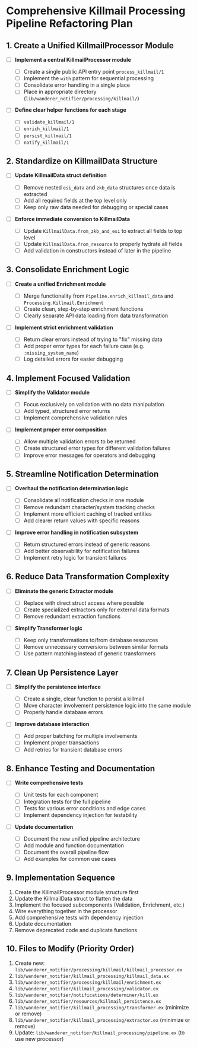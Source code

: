 # Comprehensive Killmail Processing Pipeline Refactoring Plan

## 1. Create a Unified KillmailProcessor Module

- [ ] **Implement a central KillmailProcessor module**

  - [ ] Create a single public API entry point `process_killmail/1`
  - [ ] Implement the `with` pattern for sequential processing
  - [ ] Consolidate error handling in a single place
  - [ ] Place in appropriate directory (`lib/wanderer_notifier/processing/killmail/`)

- [ ] **Define clear helper functions for each stage**
  - [ ] `validate_killmail/1`
  - [ ] `enrich_killmail/1`
  - [ ] `persist_killmail/1`
  - [ ] `notify_killmail/1`

## 2. Standardize on KillmailData Structure

- [ ] **Update KillmailData struct definition**

  - [ ] Remove nested `esi_data` and `zkb_data` structures once data is extracted
  - [ ] Add all required fields at the top level only
  - [ ] Keep only raw data needed for debugging or special cases

- [ ] **Enforce immediate conversion to KillmailData**
  - [ ] Update `KillmailData.from_zkb_and_esi` to extract all fields to top level
  - [ ] Update `KillmailData.from_resource` to properly hydrate all fields
  - [ ] Add validation in constructors instead of later in the pipeline

## 3. Consolidate Enrichment Logic

- [ ] **Create a unified Enrichment module**

  - [ ] Merge functionality from `Pipeline.enrich_killmail_data` and `Processing.Killmail.Enrichment`
  - [ ] Create clean, step-by-step enrichment functions
  - [ ] Clearly separate API data loading from data transformation

- [ ] **Implement strict enrichment validation**
  - [ ] Return clear errors instead of trying to "fix" missing data
  - [ ] Add proper error types for each failure case (e.g. `:missing_system_name`)
  - [ ] Log detailed errors for easier debugging

## 4. Implement Focused Validation

- [ ] **Simplify the Validator module**

  - [ ] Focus exclusively on validation with no data manipulation
  - [ ] Add typed, structured error returns
  - [ ] Implement comprehensive validation rules

- [ ] **Implement proper error composition**
  - [ ] Allow multiple validation errors to be returned
  - [ ] Create structured error types for different validation failures
  - [ ] Improve error messages for operators and debugging

## 5. Streamline Notification Determination

- [ ] **Overhaul the notification determination logic**

  - [ ] Consolidate all notification checks in one module
  - [ ] Remove redundant character/system tracking checks
  - [ ] Implement more efficient caching of tracked entities
  - [ ] Add clearer return values with specific reasons

- [ ] **Improve error handling in notification subsystem**
  - [ ] Return structured errors instead of generic reasons
  - [ ] Add better observability for notification failures
  - [ ] Implement retry logic for transient failures

## 6. Reduce Data Transformation Complexity

- [ ] **Eliminate the generic Extractor module**

  - [ ] Replace with direct struct access where possible
  - [ ] Create specialized extractors only for external data formats
  - [ ] Remove redundant extraction functions

- [ ] **Simplify Transformer logic**
  - [ ] Keep only transformations to/from database resources
  - [ ] Remove unnecessary conversions between similar formats
  - [ ] Use pattern matching instead of generic transformers

## 7. Clean Up Persistence Layer

- [ ] **Simplify the persistence interface**

  - [ ] Create a single, clear function to persist a killmail
  - [ ] Move character involvement persistence logic into the same module
  - [ ] Properly handle database errors

- [ ] **Improve database interaction**
  - [ ] Add proper batching for multiple involvements
  - [ ] Implement proper transactions
  - [ ] Add retries for transient database errors

## 8. Enhance Testing and Documentation

- [ ] **Write comprehensive tests**

  - [ ] Unit tests for each component
  - [ ] Integration tests for the full pipeline
  - [ ] Tests for various error conditions and edge cases
  - [ ] Implement dependency injection for testability

- [ ] **Update documentation**
  - [ ] Document the new unified pipeline architecture
  - [ ] Add module and function documentation
  - [ ] Document the overall pipeline flow
  - [ ] Add examples for common use cases

## 9. Implementation Sequence

1. Create the KillmailProcessor module structure first
2. Update the KillmailData struct to flatten the data
3. Implement the focused subcomponents (Validation, Enrichment, etc.)
4. Wire everything together in the processor
5. Add comprehensive tests with dependency injection
6. Update documentation
7. Remove deprecated code and duplicate functions

## 10. Files to Modify (Priority Order)

1. Create new: `lib/wanderer_notifier/processing/killmail/killmail_processor.ex`
2. `lib/wanderer_notifier/killmail_processing/killmail_data.ex`
3. `lib/wanderer_notifier/processing/killmail/enrichment.ex`
4. `lib/wanderer_notifier/killmail_processing/validator.ex`
5. `lib/wanderer_notifier/notifications/determiner/kill.ex`
6. `lib/wanderer_notifier/resources/killmail_persistence.ex`
7. `lib/wanderer_notifier/killmail_processing/transformer.ex` (minimize or remove)
8. `lib/wanderer_notifier/killmail_processing/extractor.ex` (minimize or remove)
9. Update: `lib/wanderer_notifier/killmail_processing/pipeline.ex` (to use new processor)
